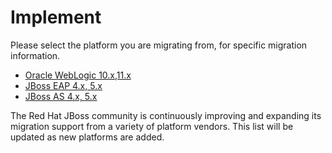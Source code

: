 Implement
=========

Please select the platform you are migrating from, for specific migration information.  


* [Oracle WebLogic 10.x,11.x](#{site.base_url}/platforms/weblogic)
* [JBoss EAP 4.x, 5.x](#{site.base_url}/platforms/eap)
* [JBoss AS 4.x, 5.x](#{site.base_url}/platforms/eap)


The Red Hat JBoss community is continuously improving and expanding its migration support from a variety of platform vendors. This list will be updated as new platforms are added. 


